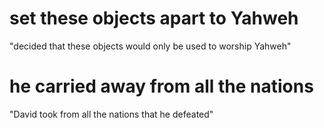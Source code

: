 # set these objects apart to Yahweh

"decided that these objects would only be used to worship Yahweh"

# he carried away from all the nations

"David took from all the nations that he defeated"

